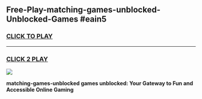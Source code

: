 
## Free-Play-matching-games-unblocked-Unblocked-Games #eain5
<h3>
<a href="https://news.freeplayer.one?title=matching-games-unblocked&ref=8M">CLICK TO PLAY</a></h3>
<hr>

<h3>
<a href="https://news.freeplayer.one?title=matching-games-unblocked&ref=8M">CLICK 2 PLAY</a>
  
</h3>

<a href="https://news.freeplayer.one?title=matching-games-unblocked&ref=8M"><img src="https://clearcache.store/games.png"></a>


**matching-games-unblocked games unblocked: Your Gateway to Fun and Accessible Online Gaming**
